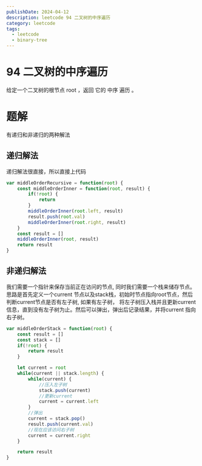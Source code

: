 ```yaml
---
publishDate: 2024-04-12
description: leetcode 94 二叉树的中序遍历
category: leetcode
tags:
  - leetcode
  - binary-tree
---
```


# 94 二叉树的中序遍历

给定一个二叉树的根节点 root ，返回 它的 中序 遍历 。

# 题解

有递归和非递归的两种解法

## 递归解法

递归解法很直接，所以直接上代码

```javascript
var middleOrderRecursive = function(root) {
    const middleOrderInner = function(root, result) {
        if(!root) {
            return
        }
        middleOrderInner(root.left, result)
        result.push(root.val)
        middleOrderInner(root.right, result)
    }
    const result = []
    middleOrderInner(root, result)
    return result
}
```

## 非递归解法

我们需要一个指针来保存当前正在访问的节点, 同时我们需要一个栈来储存节点。
思路是首先定义一个current 节点以及stack栈，初始时节点指向root节点，然后判断current节点是否有左子树, 如果有左子树， 将左子树压入栈并且更新current信息，直到没有左子树为止。然后可以弹出，弹出后记录结果，并将current 指向右子树。

```javascript
var middleOrderStack = function(root) {
    const result = []
    const stack = []
    if(!root) {
        return result
    }

    let current = root
    while(current || stack.length) {
        while(current) {
            //压入左子树
            stack.push(current)
            //更新current
            current = current.left
        }
        //弹出
        current = stack.pop()
        result.push(current.val)
        //现在应该访问右子树
        current = current.right
    }

    return result
}
```